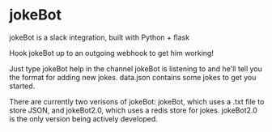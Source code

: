 jokeBot
=======

jokeBot is a slack integration, built with Python + flask

Hook jokeBot up to an outgoing webhook to get him working!

Just type jokeBot help in the channel jokeBot is listening to and he'll tell you the format for adding new jokes.  data.json contains some jokes to get you started.

There are currently two verisons of jokeBot: jokeBot, which uses a .txt file to store JSON, and jokeBot2.0, which uses a redis store for jokes.  jokeBot2.0 is the only version being actively developed.
